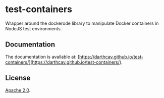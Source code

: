 test-containers
===============

Wrapper around the dockerode library to manipulate Docker containers in NodeJS test environments.

## Documentation

The documentation is available at: [https://darthcav.github.io/test-containers/](https://darthcav.github.io/test-containers/).

## License

[Apache 2.0](LICENSE.txt).

